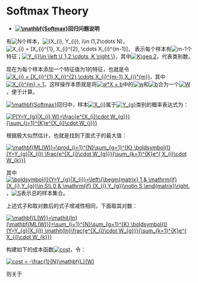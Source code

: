 # Softmax Theory


+ **<a href="http://www.codecogs.com/eqnedit.php?latex=\mathbf{Softmax}" target="_blank"><img src="http://latex.codecogs.com/gif.latex?\mathbf{Softmax}" title="\mathbf{Softmax}" /></a>回归问题说明**

有<img src="http://latex.codecogs.com/gif.latex?N" title="N" />个样本，<img src="http://latex.codecogs.com/gif.latex?(X_{i},&space;Y_{i}),&space;i\in&space;(1,2\cdots&space;N)" title="(X_{i}, Y_{i}), i\in (1,2\cdots N)" />，<img src="http://latex.codecogs.com/gif.latex?X_{i}&space;=&space;[X_{i}^{1},&space;X_{i}^{2},&space;\cdots&space;X_{i}^{m-1}]" title="X_{i} = [X_{i}^{1}, X_{i}^{2}, \cdots X_{i}^{m-1}]" />， 表示每个样本有<img src="http://latex.codecogs.com/gif.latex?m-1" title="m-1" />个特征；<a href="http://www.codecogs.com/eqnedit.php?latex=Y_{i}\in&space;\left&space;\{&space;1,2,\cdots&space;,K&space;\right&space;\}" target="_blank"><img src="http://latex.codecogs.com/gif.latex?Y_{i}\in&space;\left&space;\{&space;1,2,\cdots&space;,K&space;\right&space;\}" title="Y_{i}\in \left \{ 1,2,\cdots ,K \right \}" /></a>，其中<a href="http://www.codecogs.com/eqnedit.php?latex=K\geq&space;2" target="_blank"><img src="http://latex.codecogs.com/gif.latex?K\geq&space;2" title="K\geq 2" /></a>，代表类别数。
 
现在为每个样本添加一个特征值为1的特征，也就是令<a href="http://www.codecogs.com/eqnedit.php?latex=X_{i}&space;=&space;[X_{i}^{1},X_{i}^{2},\cdots&space;X_{i}^{m-1},X_{i}^{m}]" target="_blank"><img src="http://latex.codecogs.com/gif.latex?X_{i}&space;=&space;[X_{i}^{1},X_{i}^{2},\cdots&space;X_{i}^{m-1},X_{i}^{m}]" title="X_{i} = [X_{i}^{1},X_{i}^{2},\cdots X_{i}^{m-1},X_{i}^{m}]" /></a>，其中<a href="http://www.codecogs.com/eqnedit.php?latex=X_{i}^{m}&space;=&space;1" target="_blank"><img src="http://latex.codecogs.com/gif.latex?X_{i}^{m}&space;=&space;1" title="X_{i}^{m} = 1" /></a>。这样操作本质就是将<a href="http://www.codecogs.com/eqnedit.php?latex=w*X&space;&plus;&space;b" target="_blank"><img src="http://latex.codecogs.com/gif.latex?w*X&space;&plus;&space;b" title="w*X + b" /></a>中的<a href="http://www.codecogs.com/eqnedit.php?latex=w" target="_blank"><img src="http://latex.codecogs.com/gif.latex?w" title="w" /></a>和<a href="http://www.codecogs.com/eqnedit.php?latex=w" target="_blank"><img src="http://latex.codecogs.com/gif.latex?b" title="b" /></a>合为一个<a href="http://www.codecogs.com/eqnedit.php?latex=W" target="_blank"><img src="http://latex.codecogs.com/gif.latex?W" title="W" /></a>，便于计算。

<a href="http://www.codecogs.com/eqnedit.php?latex=\mathbf{Softmax}" target="_blank"><img src="http://latex.codecogs.com/gif.latex?\mathbf{Softmax}" title="\mathbf{Softmax}" /></a>回归中，样本<a href="http://www.codecogs.com/eqnedit.php?latex=X_{i}" target="_blank"><img src="http://latex.codecogs.com/gif.latex?X_{i}" title="X_{i}" /></a>属于<a href="http://www.codecogs.com/eqnedit.php?latex=Y_{g}" target="_blank"><img src="http://latex.codecogs.com/gif.latex?Y_{g}" title="Y_{g}" /></a>类别的概率表达式为：

<a href="http://www.codecogs.com/eqnedit.php?latex=P(Y=Y_{g}|X_{i},W)=\frac{e^{X_{i}\cdot&space;W_{g}}}{\sum_{j=1}^{K}e^{X_{i}\cdot&space;W_{j}}}" target="_blank"><img src="http://latex.codecogs.com/gif.latex?P(Y=Y_{g}|X_{i},W)=\frac{e^{X_{i}\cdot&space;W_{g}}}{\sum_{j=1}^{K}e^{X_{i}\cdot&space;W_{j}}}" title="P(Y=Y_{g}|X_{i},W)=\frac{e^{X_{i}\cdot W_{g}}}{\sum_{j=1}^{K}e^{X_{i}\cdot W_{j}}}" /></a>

根据极大似然估计，也就是找到下面式子的最大值：

<a href="http://www.codecogs.com/eqnedit.php?latex=\mathbf{ML(W)}=\prod_{i=1}^{N}\sum_{g=1}^{K}&space;\boldsymbol{I}(Y=Y_{g}|X_{i})&space;\frac{e^{X_{i}\cdot&space;W_{g}}}{\sum_{k=1}^{K}e^{&space;X_{i}\cdot&space;W_{k}}}" target="_blank"><img src="http://latex.codecogs.com/gif.latex?\mathbf{ML(W)}=\prod_{i=1}^{N}\sum_{g=1}^{K}&space;\boldsymbol{I}(Y=Y_{g}|X_{i})&space;\frac{e^{X_{i}\cdot&space;W_{g}}}{\sum_{k=1}^{K}e^{&space;X_{i}\cdot&space;W_{k}}}" title="\mathbf{ML(W)}=\prod_{i=1}^{N}\sum_{g=1}^{K} \boldsymbol{I}(Y=Y_{g}|X_{i}) \frac{e^{X_{i}\cdot W_{g}}}{\sum_{k=1}^{K}e^{ X_{i}\cdot W_{k}}}" /></a>

其中<a href="http://www.codecogs.com/eqnedit.php?latex=\boldsymbol{I}(Y=Y_{g}|X_{i})=\left\{\begin{matrix}&space;1&space;&&space;\mathrm{if}&space;(X_{i},Y_{g})\in&space;S\\&space;0&space;&&space;\mathrm{if}&space;(X_{i},Y_{g})\notin&space;S&space;\end{matrix}\right." target="_blank"><img src="http://latex.codecogs.com/gif.latex?\boldsymbol{I}(Y=Y_{g}|X_{i})=\left\{\begin{matrix}&space;1&space;&&space;\mathrm{if}&space;(X_{i},Y_{g})\in&space;S\\&space;0&space;&&space;\mathrm{if}&space;(X_{i},Y_{g})\notin&space;S&space;\end{matrix}\right." title="\boldsymbol{I}(Y=Y_{g}|X_{i})=\left\{\begin{matrix} 1 & \mathrm{if} (X_{i},Y_{g})\in S\\ 0 & \mathrm{if} (X_{i},Y_{g})\notin S \end{matrix}\right." /></a>，<a href="http://www.codecogs.com/eqnedit.php?latex=S" target="_blank"><img src="http://latex.codecogs.com/gif.latex?S" title="S" /></a>表示总的样本集合。

上述式子和取对数后的式子增减性相同，下面取其对数：


<a href="http://www.codecogs.com/eqnedit.php?latex=\mathbf{L(W)}=\mathit{ln}(\mathbf{ML(W)})=\sum_{i=1}^{N}\sum_{g=1}^{K}&space;\boldsymbol{I}(Y=Y_{g}|X_{i})&space;\mathit{ln}\frac{e^{X_{i}\cdot&space;W_{g}}}{\sum_{k=1}^{K}e^{&space;X_{i}\cdot&space;W_{k}}}" target="_blank"><img src="http://latex.codecogs.com/gif.latex?\mathbf{L(W)}=\mathit{ln}(\mathbf{ML(W)})=\sum_{i=1}^{N}\sum_{g=1}^{K}&space;\boldsymbol{I}(Y=Y_{g}|X_{i})&space;\mathit{ln}\frac{e^{X_{i}\cdot&space;W_{g}}}{\sum_{k=1}^{K}e^{&space;X_{i}\cdot&space;W_{k}}}" title="\mathbf{L(W)}=\mathit{ln}(\mathbf{ML(W)})=\sum_{i=1}^{N}\sum_{g=1}^{K} \boldsymbol{I}(Y=Y_{g}|X_{i}) \mathit{ln}\frac{e^{X_{i}\cdot W_{g}}}{\sum_{k=1}^{K}e^{ X_{i}\cdot W_{k}}}" /></a>

构建如下的成本函数<a href="http://www.codecogs.com/eqnedit.php?latex=cost" target="_blank"><img src="http://latex.codecogs.com/gif.latex?cost" title="cost" /></a>，令：

<a href="http://www.codecogs.com/eqnedit.php?latex=cost&space;=&space;-\frac{1}{N}\mathbf{L}(W)" target="_blank"><img src="http://latex.codecogs.com/gif.latex?cost&space;=&space;-\frac{1}{N}\mathbf{L}(W)" title="cost = -\frac{1}{N}\mathbf{L}(W)" /></a>


则关于
